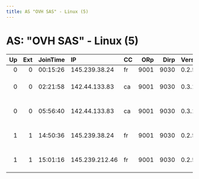 ```yaml
---
title: AS "OVH SAS" - Linux (5)
---
```


# AS: "OVH SAS" - Linux (5)

|   Up |   Ext | JoinTime   | IP             | CC   |   ORp |   Dirp | Version   | Contact                  | Nickname      |   eFamMembers |
|-----:|------:|:-----------|:---------------|:-----|------:|-------:|:----------|:-------------------------|:--------------|--------------:|
|    0 |     0 | 00:15:26   | 145.239.38.24  | fr   |  9001 |   9030 | 0.2.5.14  | None                     | Unnamed       |             1 |
|    0 |     0 | 02:21:58   | 142.44.133.83  | ca   |  9001 |   9030 | 0.3.1.8   | sigavpntor at protonmail | SigaVPN       |             1 |
|    0 |     0 | 05:56:40   | 142.44.133.83  | ca   |  9001 |   9030 | 0.3.1.8   | sigavpntor at protonmail | SigaVPN       |             1 |
|    1 |     1 | 14:50:36   | 145.239.38.24  | fr   |  9001 |   9030 | 0.2.5.14  | 0xFFFFFFFF Random Person | torexitrelay1 |             1 |
|    1 |     1 | 15:01:16   | 145.239.212.46 | fr   |  9001 |   9030 | 0.2.5.14  | 0xFFFFFFFF Random Person | torexitrelay1 |             1 |
